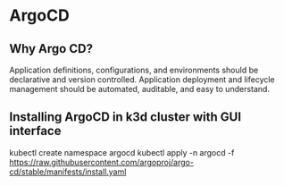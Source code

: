 # ArgoCD

## Why Argo CD?
Application definitions, configurations, and environments should be declarative and version controlled. Application deployment and lifecycle management should be automated, auditable, and easy to understand.


## Installing ArgoCD in k3d cluster with GUI interface

kubectl create namespace argocd
kubectl apply -n argocd -f https://raw.githubusercontent.com/argoproj/argo-cd/stable/manifests/install.yaml